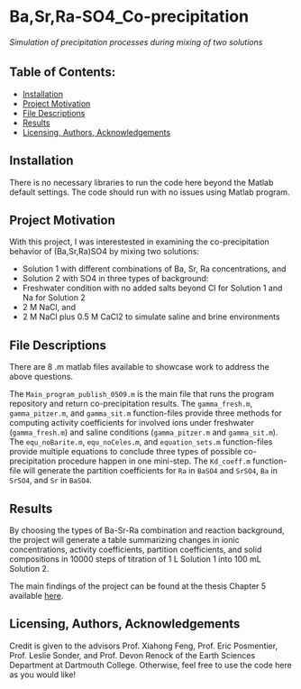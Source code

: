 # Ba,Sr,Ra-SO4_Co-precipitation
###### Simulation of precipitation processes during mixing of two solutions

## Table of Contents:
- [Installation](#installation)
- [Project Motivation](#project-motivation)
- [File Descriptions](#file-descriptions)
- [Results](#results)
- [Licensing, Authors, Acknowledgements](#end)

## Installation
There is no necessary libraries to run the code here beyond the Matlab default settings. The code should run with no issues using Matlab program.

## Project Motivation
With this project, I was interestested in examining the co-precipitation behavior of (Ba,Sr,Ra)SO4 by mixing two solutions:
- Solution 1 with different combinations of Ba, Sr, Ra concentrations, and
- Solution 2 with SO4
in three types of background:
- Freshwater condition with no added salts beyond Cl for Solution 1 and Na for Solution 2
- 2 M NaCl, and
- 2 M NaCl plus 0.5 M CaCl2 to simulate saline and brine environments

## File Descriptions
There are 8 .m matlab files available to showcase work to address the above questions. 

The `Main_program_publish_0509.m` is the main file that runs the program repository and return co-precipitation results.
The `gamma_fresh.m`, `gamma_pitzer.m`, and `gamma_sit.m` function-files provide three methods for computing activity coefficients for involved ions under freshwater (`gamma_fresh.m`) and saline conditions (`gamma_pitzer.m` and `gamma_sit.m`).
The `equ_noBarite.m`, `equ_noCeles.m`, and `equation_sets.m` function-files provide multiple equations to conclude three types of possible co-precipitation procedure happen in one mini-step.
The `Kd_coeff.m` function-file will generate the partition coefficients for `Ra` in `BaSO4` and `SrSO4`, `Ba` in `SrSO4`, and `Sr` in `BaSO4`.

## Results
By choosing the types of Ba-Sr-Ra combination and reaction background, the project will generate a table summarizing changes in ionic concentrations, activity coefficients, partition coefficients, and solid compositions in 10000 steps of titration of 1 L Solution 1 into 100 mL Solution 2.

The main findings of the project can be found at the thesis Chapter 5 available [here](https://search.proquest.com/openview/6ecafcfa25372299a3e4a52b61708830/1?pq-origsite=gscholar&cbl=18750&diss=y).
<a name="end"></a>
## Licensing, Authors, Acknowledgements
Credit is given to the advisors Prof. Xiahong Feng, Prof. Eric Posmentier, Prof. Leslie Sonder, and Prof. Devon Renock of the Earth Sciences Department at Dartmouth College. Otherwise, feel free to use the code here as you would like!

